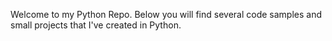 Welcome to my Python Repo. 
Below you will find several code samples and small projects that I've created in Python.
